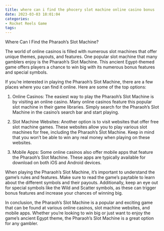 ```yaml
---
title: where can i find the phocery slot machine online casino bonus
date: 2023-03-03 18:01:04
categories:
- Rocket Reels Game
tags:
---
```

Where Can I Find the Pharaoh’s Slot Machine?

The world of online casinos is filled with numerous slot machines that offer unique themes, payouts, and features. One popular slot machine that many gamblers enjoy is the Pharaoh’s Slot Machine. This ancient Egypt-themed game offers players a chance to win big with its numerous bonus features and special symbols.

If you’re interested in playing the Pharaoh’s Slot Machine, there are a few places where you can find it online. Here are some of the top options:

1. Online Casinos: The easiest way to play the Pharaoh’s Slot Machine is by visiting an online casino. Many online casinos feature this popular slot machine in their game libraries. Simply search for the Pharaoh’s Slot Machine in the casino’s search bar and start playing.

2. Slot Machine Websites: Another option is to visit websites that offer free slot machine games. These websites allow you to play various slot machines for free, including the Pharaoh’s Slot Machine. Keep in mind that you won’t be able to win any real money when playing on these websites.

3. Mobile Apps: Some online casinos also offer mobile apps that feature the Pharaoh’s Slot Machine. These apps are typically available for download on both iOS and Android devices.

When playing the Pharaoh’s Slot Machine, it’s important to understand the game’s rules and features. Make sure to read the game’s paytable to learn about the different symbols and their payouts. Additionally, keep an eye out for special symbols like the Wild and Scatter symbols, as these can trigger bonus features and increase your chances of winning big.

In conclusion, the Pharaoh’s Slot Machine is a popular and exciting game that can be found at various online casinos, slot machine websites, and mobile apps. Whether you’re looking to win big or just want to enjoy the game’s ancient Egypt theme, the Pharaoh’s Slot Machine is a great option for any gambler.